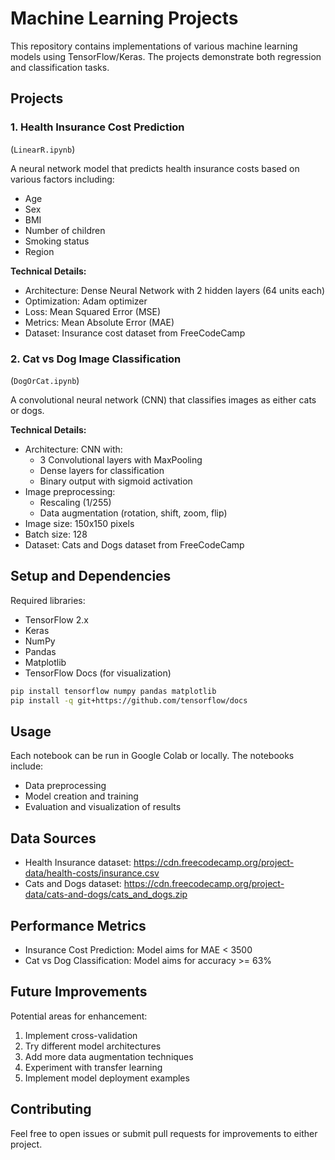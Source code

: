 # Machine Learning Projects

This repository contains implementations of various machine learning models using TensorFlow/Keras. The projects demonstrate both regression and classification tasks.

## Projects

### 1. Health Insurance Cost Prediction
(`LinearR.ipynb`)

A neural network model that predicts health insurance costs based on various factors including:
- Age
- Sex
- BMI
- Number of children
- Smoking status
- Region

**Technical Details:**
- Architecture: Dense Neural Network with 2 hidden layers (64 units each)
- Optimization: Adam optimizer
- Loss: Mean Squared Error (MSE)
- Metrics: Mean Absolute Error (MAE)
- Dataset: Insurance cost dataset from FreeCodeCamp

### 2. Cat vs Dog Image Classification
(`DogOrCat.ipynb`)

A convolutional neural network (CNN) that classifies images as either cats or dogs.

**Technical Details:**
- Architecture: CNN with:
  - 3 Convolutional layers with MaxPooling
  - Dense layers for classification
  - Binary output with sigmoid activation
- Image preprocessing:
  - Rescaling (1/255)
  - Data augmentation (rotation, shift, zoom, flip)
- Image size: 150x150 pixels
- Batch size: 128
- Dataset: Cats and Dogs dataset from FreeCodeCamp

## Setup and Dependencies

Required libraries:
- TensorFlow 2.x
- Keras
- NumPy
- Pandas
- Matplotlib
- TensorFlow Docs (for visualization)

```bash
pip install tensorflow numpy pandas matplotlib
pip install -q git+https://github.com/tensorflow/docs
```

## Usage

Each notebook can be run in Google Colab or locally. The notebooks include:
- Data preprocessing
- Model creation and training
- Evaluation and visualization of results

## Data Sources

- Health Insurance dataset: https://cdn.freecodecamp.org/project-data/health-costs/insurance.csv
- Cats and Dogs dataset: https://cdn.freecodecamp.org/project-data/cats-and-dogs/cats_and_dogs.zip

## Performance Metrics

- Insurance Cost Prediction: Model aims for MAE < 3500
- Cat vs Dog Classification: Model aims for accuracy >= 63%

## Future Improvements

Potential areas for enhancement:
1. Implement cross-validation
2. Try different model architectures
3. Add more data augmentation techniques
4. Experiment with transfer learning
5. Implement model deployment examples

## Contributing

Feel free to open issues or submit pull requests for improvements to either project.
